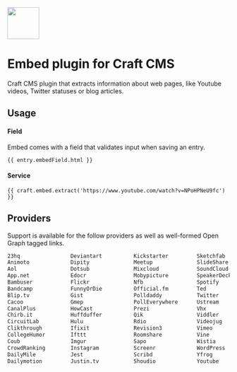 <img src="https://rawgit.com/joshuabaker/craft-embed/master/resources/icon.svg" width="72">

# Embed plugin for Craft CMS

Craft CMS plugin that extracts information about web pages, like Youtube videos, Twitter statuses or blog articles.

## Usage

#### Field

Embed comes with a field that validates input when saving an entry.

```twig
{{ entry.embedField.html }}
```

#### Service

```twig
{{ craft.embed.extract('https://www.youtube.com/watch?v=NPoHPNeU9fc') }}
```

## Providers

Support is available for the follow providers as well as well-formed Open Graph tagged links.

```html
23hq                Deviantart          Kickstarter         Sketchfab
Animoto             Dipity              Meetup              SlideShare
Aol                 Dotsub              Mixcloud            SoundCloud
App.net             Edocr               Mobypicture         SpeakerDeck
Bambuser            Flickr              Nfb                 Spotify
Bandcamp            FunnyOrDie          Official.fm         Ted
Blip.tv             Gist                Polldaddy           Twitter
Cacoo               Gmep                PollEverywhere      Ustream
CanalPlus           HowCast             Prezi               Vhx
Chirb.it            Huffduffer          Qik                 Viddler
CircuitLab          Hulu                Rdio                Videojug
Clikthrough         Ifixit              Revision3           Vimeo
CollegeHumor        Ifttt               Roomshare           Vine
Coub                Imgur               Sapo                Wistia
CrowdRanking        Instagram           Screenr             WordPress
DailyMile           Jest                Scribd              Yfrog
Dailymotion         Justin.tv           Shoudio             Youtube
```
